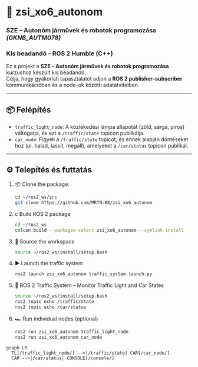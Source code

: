 # 🚦 zsi_xo6_autonom

### SZE – Autonóm járművek és robotok programozása *(GKNB_AUTM078)*  
### Kis beadandó – ROS 2 Humble (C++)

Ez a projekt a **SZE – Autonóm járművek és robotok programozása** kurzushoz készült kis beadandó.  
Célja, hogy gyakorlati tapasztalatot adjon a **ROS 2 publisher–subscriber** kommunikációban és a node-ok közötti adatátvitelben.

---

## 📦 Felépítés

- `traffic_light_node`: A közlekedési lámpa állapotát (zöld, sárga, piros) váltogatja, és ezt a `/traffic/state` topicon publikálja.
- `car_node`: Figyeli a `/traffic/state` topicot, és ennek alapján döntéseket hoz (pl. halad, lassít, megáll), amelyeket a `/car/status` topicon publikál.

---

## ⚙️ Telepítés és futtatás

1. 📦 Clone the package:

   ```bash
   cd ~/ros2_ws/src
   git clone https://github.com/MRTN-08/zsi_xo6_autonom
   
2. c Build ROS 2 package

   ```bash
   cd ~/ros2_ws
   colcon build --packages-select zsi_xo6_autonom --symlink-install

3. 🔗 Source the workspace
   ```bash
   source ~/ros2_ws/install/setup.bash

4. ▶️ Launch the traffic system
   ```bash
   ros2 launch zsi_xo6_autonom traffic_system.launch.py

5. 📝 ROS 2 Traffic System – Monitor Traffic Light and Car States
   ~~~bash
   source ~/ros2_ws/install/setup.bash
   ros2 topic echo /traffic/state
   ros2 topic echo /car/status
   
6. 🏎️ Run individual nodes (optional)
   ```bash
   ros2 run zsi_xo6_autonom traffic_light_node
   ros2 run zsi_xo6_autonom car_node

```mermaid
graph LR
  TL[/traffic_light_node/] -->|/traffic/state| CAR[/car_node/]
  CAR -->|/car/status| CONSOLE[/console/]
